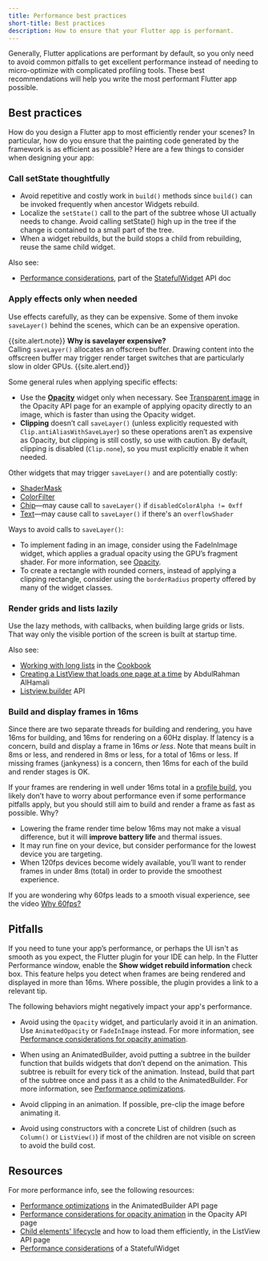```yaml
---
title: Performance best practices
short-title: Best practices
description: How to ensure that your Flutter app is performant.
---
```


Generally, Flutter applications are performant by default,
so you only need to avoid common pitfalls to get excellent performance
instead of needing to micro-optimize with complicated profiling tools.
These best recommendations will help you write the most performant
Flutter app possible.

## Best practices

How do you design a Flutter app to most efficiently render your scenes?
In particular, how do you ensure that the painting code generated by the
framework is as efficient as possible? Here are a few things to consider
when designing your app:

### Call setState thoughtfully

* Avoid repetitive and costly work in `build()` methods since `build()`
  can be invoked frequently when ancestor Widgets rebuild.
* Localize the `setState()` call to the part of the subtree whose UI
  actually needs to change. Avoid calling setState() high up in
  the tree if the change is contained to a small part of the tree.
* When a widget rebuilds, but the build stops a child from rebuilding,
  reuse the same child widget.

Also see:

* [Performance considerations](https://master-docs-flutter-io.firebaseapp.com/flutter/widgets/StatefulWidget-class.html#performance-considerations),
  part of the
  [StatefulWidget](https://master-docs-flutter-io.firebaseapp.com/flutter/widgets/StatefulWidget-class.html)
  API doc

### Apply effects only when needed

Use effects carefully, as they can be expensive. Some of them invoke
`saveLayer()` behind the scenes, which can be an expensive operation.

{{site.alert.note}}
**Why is savelayer expensive?**<br>
Calling `saveLayer()` allocates an offscreen buffer. Drawing content
into the offscreen buffer may trigger render target switches that
are particularly slow in older GPUs.
{{site.alert.end}}

Some general rules when applying specific effects:

* Use the [**Opacity**]({{site.api}}/flutter/widgets/Opacity-class.html)
  widget only when necessary. See [Transparent
  image]({{site.api}}/flutter/widgets/Opacity-class.html#transparent-image)
  in the Opacity API page for an example of applying opacity directly
  to an image, which is faster than using the Opacity widget.
* **Clipping** doesn’t call `saveLayer()` (unless explicitly requested with
  `Clip.antiAliasWithSaveLayer`) so these operations aren’t as expensive
  as Opacity, but clipping is still costly, so use with caution. By default,
  clipping is disabled (`Clip.none`), so you must explicitly enable it when
  needed. 

Other widgets that may trigger `saveLayer()` and are potentially costly:

* [ShaderMask]({{site.api}}/flutter/widgets/ShaderMask-class.html)
* [ColorFilter]({{site.api}}/flutter/dart-ui/ColorFilter-class.html)
* [Chip]({{site.api}}/flutter/material/Chip-class.html)&mdash;may
  cause call to `saveLayer()` if `disabledColorAlpha != 0xff`
* [Text]({{site.api}}/flutter/widgets/Text-class.html)&mdash;may
  cause call to `saveLayer()` if there's an `overflowShader`

Ways to avoid calls to `saveLayer()`:

* To implement fading in an image, consider using the FadeInImage widget,
  which applies a gradual opacity using the GPU’s fragment shader.
  For more information, see
  [Opacity]({{site.api}}/flutter/widgets/Opacity-class.html#transparent-image).
* To create a rectangle with rounded corners, instead of applying a
  clipping rectangle, consider using the `borderRadius` property offered
  by many of the widget classes.

### Render grids and lists lazily

Use the lazy methods, with callbacks, when building large grids or lists.
That way only the visible portion of the screen is built at startup time.

Also see:

* [Working with long lists](/cookbook/lists/long-lists) in the
  [Cookbook](/cookbook)
* [Creating a ListView that loads one page at a
  time](https://medium.com/saugo360/flutter-creating-a-listview-that-loads-one-page-at-a-time-c5c91b6fabd3)
  by AbdulRahman AlHamali
* [Listview.builder]({{site.api}}/flutter/widgets/ListView/ListView.builder.html) API

###  Build and display frames in 16ms

Since there are two separate threads for building and rendering, you
have 16ms for building, and 16ms for rendering on a 60Hz display.
If latency is a concern, build and display a frame in 16ms _or less_.
Note that means built in 8ms or less,
and rendered in 8ms or less, for a total of 16ms or less.
If missing frames (jankyness) is a concern, then 16ms for each of
the build and render stages is OK.

If your frames are rendering in well under 16ms total in a [profile
build](/docs/testing/build-modes#profile),
you likely don’t have to worry about performance even if some
performance pitfalls apply, but you should still aim to build and
render a frame as fast as possible. Why?

* Lowering the frame render time below 16ms may not make a visual
  difference, but it will **improve battery life** and thermal issues.
* It may run fine on your device, but consider performance for the
  lowest device you are targeting.
* When 120fps devices become widely available, you’ll want to render frames
  in under 8ms (total) in order to provide the smoothest experience.

If you are wondering why 60fps leads to a smooth visual experience,
see the video [Why 60fps?](https://www.youtube.com/watch?v=CaMTIgxCSqU)

## Pitfalls

If you need to tune your app’s performance, or perhaps the UI isn't as
smooth as you expect, the Flutter plugin for your IDE can help.
In the Flutter Performance window, enable the **Show widget rebuild
information** check box. This feature helps you detect when 
frames are being rendered and displayed in more than 16ms.
Where possible, the plugin provides a link to a relevant tip.

The following behaviors might negatively impact your app's performance.

* Avoid using the `Opacity` widget, and particularly avoid it in an animation.
  Use `AnimatedOpacity` or `FadeInImage` instead.
  For more information, see [Performance considerations for opacity
  animation]({{site.api}}/flutter/widgets/Opacity-class.html#performance-considerations-for-opacity-animation).

* When using an AnimatedBuilder, avoid putting a subtree in the builder
  function that builds widgets that don’t depend on the animation.
  This subtree is rebuilt for every tick of the animation.
  Instead, build that part of the subtree once and pass it as a child to
  the AnimatedBuilder. For more information, see [Performance
  optimizations]({{site.api}}//flutter/widgets/AnimatedBuilder-class.html#performance-optimizations).

* Avoid clipping in an animation. If possible, pre-clip the image before
  animating it.

* Avoid using constructors with a concrete List of children (such as
  `Column()` or `ListView()`) if most of the children are not visible
  on screen to avoid the build cost.

## Resources

For more performance info, see the following resources:

* [Performance
  optimizations]({{site.api}}/flutter/widgets/AnimatedBuilder-class.html#performance-optimizations)
  in the AnimatedBuilder API page
* [Performance considerations for opacity
  animation]({{site.api}}/flutter/widgets/Opacity-class.html#performance-considerations-for-opacity-animation)
  in the Opacity API page
* [Child elements'
  lifecycle]({{site.api}}/flutter/widgets/ListView-class.html#child-elements-lifecycle)
  and how to load them efficiently, in the ListView API page
* [Performance
  considerations]({{site.api}}/flutter/widgets/StatefulWidget-class.html#performance-considerations)
  of a StatefulWidget

